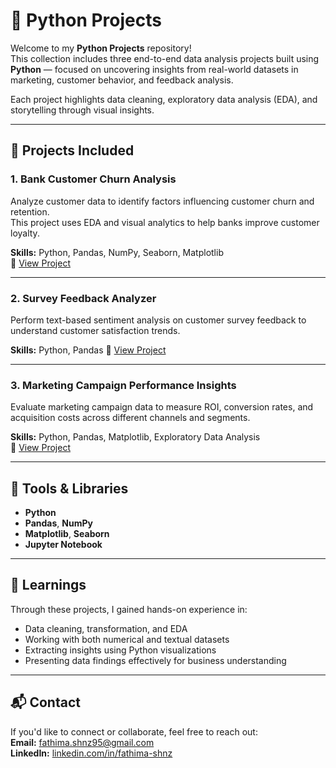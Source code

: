 # 🐍 Python Projects

Welcome to my **Python Projects** repository!  
This collection includes three end-to-end data analysis projects built using **Python** — focused on uncovering insights from real-world datasets in marketing, customer behavior, and feedback analysis.

Each project highlights data cleaning, exploratory data analysis (EDA), and storytelling through visual insights.

---

## 📁 Projects Included

### 1. **Bank Customer Churn Analysis**
Analyze customer data to identify factors influencing customer churn and retention.  
This project uses EDA and visual analytics to help banks improve customer loyalty.

**Skills:** Python, Pandas, NumPy, Seaborn, Matplotlib  
🔗 [View Project](./Bank-Customer-Churn-Analysis)

---

### 2. **Survey Feedback Analyzer**
Perform text-based sentiment analysis on customer survey feedback to understand customer satisfaction trends.  

**Skills:** Python, Pandas 
🔗 [View Project](./Survey-Feedback-Analyzer)

---

### 3. **Marketing Campaign Performance Insights**
Evaluate marketing campaign data to measure ROI, conversion rates, and acquisition costs across different channels and segments.

**Skills:** Python, Pandas, Matplotlib, Exploratory Data Analysis  
🔗 [View Project](./Marketing-Campaign-Performance-Insights)

---

## 🧰 Tools & Libraries
- **Python**
- **Pandas**, **NumPy**
- **Matplotlib**, **Seaborn**
- **Jupyter Notebook**

---

## 🧠 Learnings
Through these projects, I gained hands-on experience in:
- Data cleaning, transformation, and EDA  
- Working with both numerical and textual datasets  
- Extracting insights using Python visualizations  
- Presenting data findings effectively for business understanding  

---

## 📬 Contact
If you'd like to connect or collaborate, feel free to reach out:  
**Email:** [fathima.shnz95@gmail.com](mailto:fathima.shnz95@gmail.com)  
**LinkedIn:** [linkedin.com/in/fathima-shnz](https://linkedin.com/in/fathima-shnz)
